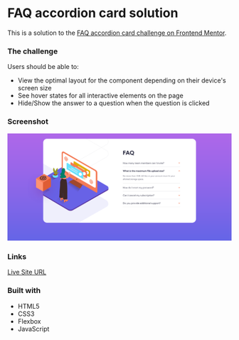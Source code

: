 # FAQ accordion card solution

This is a solution to the [FAQ accordion card challenge on Frontend Mentor](https://www.frontendmentor.io/challenges/faq-accordion-card-XlyjD0Oam).

### The challenge

Users should be able to:

- View the optimal layout for the component depending on their device's screen size
- See hover states for all interactive elements on the page
- Hide/Show the answer to a question when the question is clicked

### Screenshot

![](images/screenshot.png)

### Links

[Live Site URL](https://your-live-site-url.com)

### Built with

- HTML5
- CSS3
- Flexbox
- JavaScript